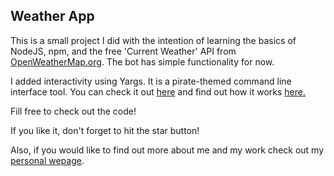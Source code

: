 ## Weather App
This is a small project I did with the intention of learning the basics of
NodeJS, npm, and the free 'Current Weather' API from [OpenWeatherMap.org](http://openweathermap.org). The bot has simple functionality for now. 

I added interactivity using Yargs. It is a pirate-themed command line interface tool. You can check it out [here](http://yargs.js.org) and find out how it works [here.](https://www.npmjs.com/package/yargs)

Fill free to check out the code!

If you like it, don't forget to hit the star button!

Also, if you would like to find out more about me and my work check out my [personal wepage](http://luisgraterol.github.io).

